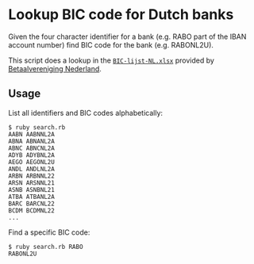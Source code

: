 # Lookup BIC code for Dutch banks

Given the four character identifier for a bank (e.g. RABO part of the IBAN account number) find BIC code for the bank (e.g. RABONL2U).

This script does a lookup in the [`BIC-lijst-NL.xlsx`](https://www.betaalvereniging.nl/wp-content/uploads/BIC-lijst-NL.xlsx) provided by [Betaalvereniging Nederland](https://www.betaalvereniging.nl).

## Usage

List all identifiers and BIC codes alphabetically:

```
$ ruby search.rb
AABN AABNNL2A
ABNA ABNANL2A
ABNC ABNCNL2A
ADYB ADYBNL2A
AEGO AEGONL2U
ANDL ANDLNL2A
ARBN ARBNNL22
ARSN ARSNNL21
ASNB ASNBNL21
ATBA ATBANL2A
BARC BARCNL22
BCDM BCDMNL22
...
```

Find a specific BIC code:

```
$ ruby search.rb RABO
RABONL2U
```
